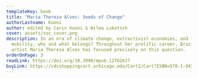```yaml
---
templateKey: book
title: "Maria Thereza Alves: Seeds of Change"
authorLastname: Kuoni
author: edited by Carin Kuoni & Wilma Lukatsch
cover: assets/soc_cover.png
description: In an era of climate change, extractivist economies, and forced
  mobility, who and what belongs? Throughout her prolific career, Brazilian
  artist Maria Thereza Alves has focused precisely on this question.
orderOnPage: 3
readLink: https://doi.org/10.3998/mpub.12762617
buyLink: https://cdcshoppingcart.uchicago.edu/Cart2/Cart?ISBN=978-1-943208-48-7&PRESS=amherst
---
```

